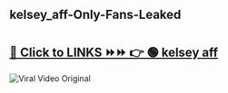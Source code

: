 
 ## kelsey_aff-Only-Fans-Leaked

# <h2><a href="https://clipsfans.com/kelsey_aff&ref=git">🔗 Click to LINKS ⏩⏩ 👉 🟢 kelsey aff </a></h2>

<a href="https://clipsfans.com/kelsey_aff&ref=git" rel="nofollow" data-target="animated-image.originalLink"><img src="https://i.ibb.co.com/xMMVF88/686577567.gif" alt="Viral Video Original" style="max-width: 100%; display: inline-block;" data-target="animated-image.originalImage"></a>
